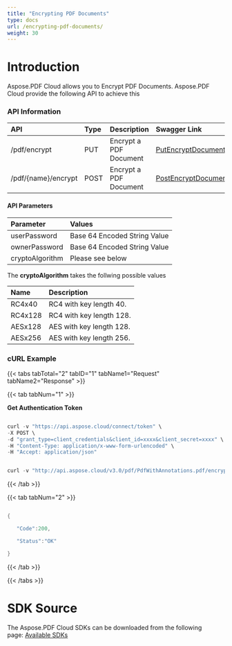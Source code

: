 ```yaml
---
title: "Encrypting PDF Documents"
type: docs
url: /encrypting-pdf-documents/
weight: 30
---
```


# **Introduction**
Aspose.PDF Cloud allows you to Encrypt PDF Documents. Aspose.PDF Cloud provide the following API to achieve this
### **API Information**

|**API**|**Type**|**Description**|**Swagger Link**|
| :- | :- | :- | :- |
|/pdf/encrypt|PUT|Encrypt a PDF Document|[PutEncryptDocument](https://apireference.aspose.cloud/pdf/#!/Encrypt/PutEncryptDocument)|
|/pdf/{name}/encrypt|POST|Encrypt a PDF Document|[PostEncryptDocumentInStorage](https://apireference.aspose.cloud/pdf/#!/Encrypt/PostEncryptDocumentInStorage)|
#### **API Parameters**

|**Parameter**|**Values**|
| :- | :- |
|userPassword|Base 64 Encoded String Value|
|ownerPassword|Base 64 Encoded String Value|
|cryptoAlgorithm|Please see below|
The **cryptoAlgorithm** takes the follwing possible values

|**Name**|**Description**|
| :- | :- |
|RC4x40|RC4 with key length 40.|
|RC4x128|RC4 with key length 128.|
|AESx128|AES with key length 128.|
|AESx256|AES with key length 256.|
### **cURL Example**
{{< tabs tabTotal="2" tabID="1" tabName1="Request" tabName2="Response" >}}

{{< tab tabNum="1" >}}

**Get Authentication Token**

```java

curl -v "https://api.aspose.cloud/connect/token" \
-X POST \
-d "grant_type=client_credentials&client_id=xxxx&client_secret=xxxx" \
-H "Content-Type: application/x-www-form-urlencoded" \
-H "Accept: application/json"

```

```java

curl -v "http://api.aspose.cloud/v3.0/pdf/PdfWithAnnotations.pdf/encrypt?outPath=newFile.pdf&userPassword=cGFzc3dvcmQxMg==&ownerPassword=cGFzc3dvcmQxMg==&cryptoAlgorithm=AESx256" -X POST -H "Content-Type: application/json" -H "Accept: application/json" -H "Authorization: Bearer ur73UWyPXc8UGGTu0PoZhNPHMKlwQbD5mE4K6ss6js_BStTs7dCqOj5cptTuF6iz8dZ7P6uebTW8DTFNwdYNrbF0UFh2DukehHPyKR8sIgZwYdB1eki6nX9S2Co9I9fK0MSmkKDD7emjLpeY25_gyggwLt4t3Jx4D1ljkFV53R2uuDnVZmWLmp5YQH8WY-bsGMp8e9Rj9cp1X0hiA9qN79u4JjXMtnp4oR4AkoqdI2-mJGpk7njnRJk1NNAXIkO-iLQbh_Y8FC5pMIXOfg8yTVLkBYDrdh3wkpP5RW0_sJxkMgAoozCVT8T5Gg7KWDbDpCJJ-O5cr99MeVP7eLY2ETOpUFkwOpsXocmVh4DVNRCz-nRr2HfpXqaDWgMWFsqfacnSQwW611xKl-v_iyDy4yr4hqzOE3Hyf4pvGlw-OS-jHhM5" -d {}

```

{{< /tab >}}

{{< tab tabNum="2" >}}

```java

{

   "Code":200,

   "Status":"OK"

}

```

{{< /tab >}}

{{< /tabs >}}
# **SDK Source**
The Aspose.PDF Cloud SDKs can be downloaded from the following page: [Available SDKs](/available-sdks/)
